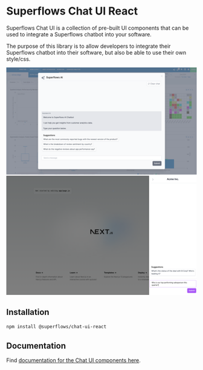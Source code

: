 # Superflows Chat UI React

Superflows Chat UI is a collection of pre-built UI components that can be used to integrate a Superflows chatbot into your software.

The purpose of this library is to allow developers to integrate their Superflows chatbot into their software, but also be able to use their own style/css.

<img width="800" alt="Chat UI Visuals" src="https://raw.githubusercontent.com/Superflows-AI/superflows/main/public/modal.png">

<img width="800" alt="Chat UI Visuals" src="https://raw.githubusercontent.com/Superflows-AI/chat-ui/try-npm-deploy/sidebar-screenshot.png">


## Installation

```bash
npm install @superflows/chat-ui-react
```

## Documentation

Find [documentation for the Chat UI components here](https://docs.superflows.ai/docs/category/ui-components-react).
